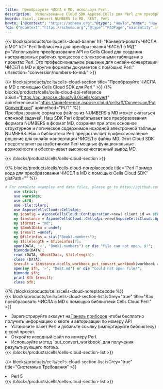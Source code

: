 ```yaml
---
title:  Преобразуйте ЧИСЛА в MD, используя Perl.
description:  Использование Cloud SDK Aspose.Cells для Perl для преобразования файла формата NUMBERS в файл формата MD.
kwords: Excel, Convert NUMBERS to MD, REST, Perl
howto: {"@context": "https://schema.org","@type": "HowTo","name": "How to convert NUMBERS to MD using the Cells Cloud Perl library.","description": "How to convert NUMBERS to MD using the Cells Cloud Perl library.","image": {"@type": "ImageObject"},"url": "/perl/conversion/numbers-to-md/","step": [{ "@type": "HowToStep","name": "How to convert NUMBERS to MD using the Cells Cloud Perl library. step 1", "image": {"@type": "ImageObject",},"url": "/perl/conversion/numbers-to-md/","text": "Register an account at <a href='https://dashboard.aspose.cloud/'>Dashboard</a> to get free API quota & authorization details",},{ "@type": "HowToStep","name": "How to convert NUMBERS to MD using the Cells Cloud Perl library. step 1", "image": {"@type": "ImageObject",},"url": "/perl/conversion/numbers-to-md/","text": "Install Perl package and add the reference (import the library) to your project.",},{ "@type": "HowToStep","name": "How to convert NUMBERS to MD using the Cells Cloud Perl library. step 1", "image": {"@type": "ImageObject",},"url": "/perl/conversion/numbers-to-md/","text": "Open the source file in Perl.",},{ "@type": "HowToStep","name": "How to convert NUMBERS to MD using the Cells Cloud Perl library. step 1", "image": {"@type": "ImageObject",},"url": "/perl/conversion/numbers-to-md/","text": "Use the `put_convert_workbook` method to retrieve the resulting stream.",}, ],"supply": {"@type": "HowToSupply","name": "document"},"tool": [{"@type": "HowToTool","name": "VIM, Visual Studio Code, Eclipse"},{"@type": "HowToTool","name": "Aspose Cells"}],"totalTime": "PT6M"}
fqa: {"@context":"https://schema.org","@type":"FAQPage","mainEntity":[{"@type":"Question","name":"Why convert file formats in C# using REST API?","acceptedAnswer":{"@type":"Answer","text":"Documents are encoded in many ways, and some files may be incompatible with the software you use. To open and read such files, just convert them to appropriate file formats.<br/><ol><li>Install .NET SDK and add the reference (import the library) to your project.</li><li>Open the source file in C# using REST API.</li><li>Call the PutConvertWorkbookRequest() method, passing an output filename with required extension.</li><li>Get the result of conversion as a separate file.</li></ol>"}},{"@type":"Question","name":"What file formats can I convert with your C# library?","acceptedAnswer":{"@type":"Answer","text":"We support a variety of file formats for conversion using .NET library, including XLSX, Excel, xls , PDF, CSV, HTML, Markdown, XML, PNG, JPG, TIFF, Json, TXT and many more."}},{"@type":"Question","name":"What is the maximum allowed file size for conversion using this .NET library?","acceptedAnswer":{"@type":"Answer","text":"There are no file size limits for format conversions using .NET library."}}]}
---
```

{{< blocks/products/cells/cells-cloud-banner h1="Конвертировать ЧИСЛА в MD" h2="Perl библиотека для преобразования ЧИСЕЛ в МД" p="Используйте преобразование API из Cells Cloud для создания настраиваемых рабочих процессов с электронными таблицами в проектах Perl. Это профессиональное решение для онлайн-конвертации ЧИСЕЛ в MD и другие форматы документов с помощью Perl." urlsection="conversion/numbers-to-md/" >}}

{{< blocks/products/cells/cells-cloud-section title="Преобразуйте ЧИСЛА в MD с помощью Cells Cloud SDK для Perl." >}}
{{% blocks/products/cells/cells-cloud-api-reference apiurl="https://api.aspose.cloud/v3.0/cells/convert" apireferenceurl="https://apireference.aspose.cloud/cells/#/Conversion/PutConvertExcel" apimethod="PUT" %}}
<br/>
Преобразование форматов файлов из NUMBERS в MD может оказаться сложной задачей. Наш SDK Perl обрабатывает все преобразования формата NUMBERS в формат MD, сохраняя при этом основное структурное и логическое содержимое исходной электронной таблицы NUMBERS. Наша библиотека Perl предоставляет профессиональное решение для онлайн-конвертации ЧИСЕЛ в файлы MD. Этот Cloud SDK предоставляет разработчикам Perl мощные функциональные возможности и обеспечивает высококачественный вывод MD.

{{< /blocks/products/cells/cells-cloud-section >}}

{{% blocks/products/cells/cells-cloud-noreplacecode title="Perl Пример кода для преобразования ЧИСЕЛ в MD с помощью Cells Cloud SDK" gistPath="" %}}
 
```perl
# For complete examples and data files, please go to https://github.com/aspose-cells-cloud/aspose-cells-cloud-perl/
    use strict;
    use warnings;
    use utf8; 
    use File::Slurp;
    use AsposeCellsCloud::CellsApi;
    my $config = AsposeCellsCloud::Configuration->new( client_id => $ENV{'ProductClientId'}, client_secret => $ENV{'ProductClientSecret'});
    my $instance = AsposeCellsCloud::CellsApi->new(AsposeCellsCloud::ApiClient->new( $config));
    my $format = "md";
    my $Book1Data = undef;
    my $result =undef;
    my @fileinfos = stat("Book1.numbers");
    my $filelength = $fileinfos[7];
    open(DATA, '<', "Book1.numbers") or die "file can not open, $!";
    binmode(DATA);
    read (DATA, $Book1Data, $filelength);
    close (DATA); 
    $result = $instance->cells_workbook_put_convert_workbook(workbook => $Book1Data, format => $format);
    open(my $fh, '>', "Dest.md") or die "Could not open file!";
    binmode $fh;
    print $fh $result;
    close $fh;
```
 
{{% /blocks/products/cells/cells-cloud-noreplacecode %}}
<br/>
{{< blocks/products/cells/cells-cloud-section-list isGrey="true" title="Как преобразовать ЧИСЛА в MD с помощью библиотеки Cells Cloud Perl." >}}
<li> Зарегистрируйте аккаунт на<a href="https://dashboard.aspose.cloud/">Панель приборов</a> чтобы бесплатно получить информацию о квоте и авторизации по номеру API</li>
<li>Установите пакет Perl и добавьте ссылку (импортируйте библиотеку) в свой проект.</li>
<li>Откройте исходный файл по номеру Perl.</li>
<li>Используйте метод `put_convert_workbook` для получения результирующего потока.</li>
{{< /blocks/products/cells/cells-cloud-section-list >}}

{{< blocks/products/cells/cells-cloud-section-list isGrey="true" title="Системные Требования" >}}
<li>Perl 5</li>
{{< /blocks/products/cells/cells-cloud-section-list >}}
